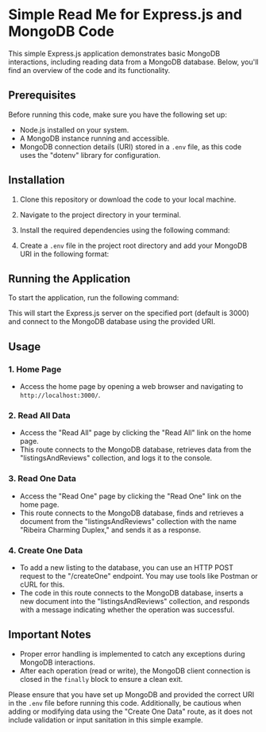 # Simple Read Me for Express.js and MongoDB Code

This simple Express.js application demonstrates basic MongoDB interactions, including reading data from a MongoDB database. Below, you'll find an overview of the code and its functionality.

## Prerequisites

Before running this code, make sure you have the following set up:

-   Node.js installed on your system.
-   A MongoDB instance running and accessible.
-   MongoDB connection details (URI) stored in a `.env` file, as this code uses the "dotenv" library for configuration.

## Installation

1. Clone this repository or download the code to your local machine.

2. Navigate to the project directory in your terminal.

3. Install the required dependencies using the following command:

4. Create a `.env` file in the project root directory and add your MongoDB URI in the following format:

## Running the Application

To start the application, run the following command:

This will start the Express.js server on the specified port (default is 3000) and connect to the MongoDB database using the provided URI.

## Usage

### 1. Home Page

-   Access the home page by opening a web browser and navigating to `http://localhost:3000/`.

### 2. Read All Data

-   Access the "Read All" page by clicking the "Read All" link on the home page.
-   This route connects to the MongoDB database, retrieves data from the "listingsAndReviews" collection, and logs it to the console.

### 3. Read One Data

-   Access the "Read One" page by clicking the "Read One" link on the home page.
-   This route connects to the MongoDB database, finds and retrieves a document from the "listingsAndReviews" collection with the name "Ribeira Charming Duplex," and sends it as a response.

### 4. Create One Data

-   To add a new listing to the database, you can use an HTTP POST request to the "/createOne" endpoint. You may use tools like Postman or cURL for this.
-   The code in this route connects to the MongoDB database, inserts a new document into the "listingsAndReviews" collection, and responds with a message indicating whether the operation was successful.

## Important Notes

-   Proper error handling is implemented to catch any exceptions during MongoDB interactions.
-   After each operation (read or write), the MongoDB client connection is closed in the `finally` block to ensure a clean exit.

Please ensure that you have set up MongoDB and provided the correct URI in the `.env` file before running this code. Additionally, be cautious when adding or modifying data using the "Create One Data" route, as it does not include validation or input sanitation in this simple example.
